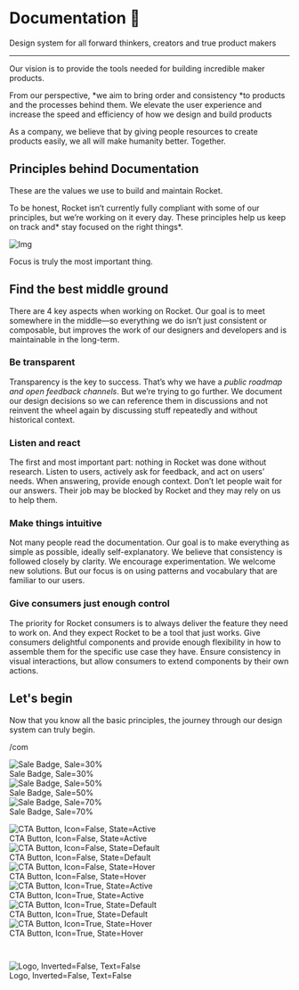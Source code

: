 
# Documentation 🚀

Design system for all forward thinkers, creators and true product makers

---

Our vision is to provide the tools needed for building incredible maker products.

From our perspective, *we aim to bring order and consistency *to products and the processes behind them. We elevate the user experience and increase the speed and efficiency of how we design and build products

As a company, we believe that by giving people resources to create products easily, we all will make humanity better. Together.

## Principles behind Documentation

These are the values we use to build and maintain Rocket.

To be honest, Rocket isn’t currently fully compliant with some of our principles, but we’re working on it every day. These principles help us keep on track and* stay focused on the right things*.

![Img](https://studio-assets.supernova.io/design-systems/14533/9289758a-6300-472a-bbc6-a57098081abf.jpeg?Expires=1990828800&Policy=eyJTdGF0ZW1lbnQiOlt7IlJlc291cmNlIjoiaHR0cHM6Ly9zdHVkaW8tYXNzZXRzLnN1cGVybm92YS5pby9kZXNpZ24tc3lzdGVtcy8xNDUzMy85Mjg5NzU4YS02MzAwLTQ3MmEtYmJjNi1hNTcwOTgwODFhYmYuanBlZyIsIkNvbmRpdGlvbiI6eyJEYXRlTGVzc1RoYW4iOnsiQVdTOkVwb2NoVGltZSI6MTk5MDgyODgwMH19fV19&Signature=E9DL6D-ZtS~4qaH18y5tnHC4gtpQUzZb85NmDFMuezn~MaWHPSumzBv6tXkxGqSgGyKh~9FaYnbfHkcJhU~4F~jdbuY70gbRxUpvnBtyCpz8o0mci-d2A9WoIZ3RGl11izD3c2WMfUaKhSaFlUw8cTGP-9vrqeUi58O2P4zYT9eAeyvOIFzQXgIgljhxiB9mIVU5a4j1vDL8ntJpagEZukKRskOgMrrB4LNQ-nRsvXFF7W5C5EkdoZPZf4jFxcQu2Yj6M9-bqNBXubYMsYYhEXqvqUOAnYVaE59E5PSSe43HKv2gp1ajSJ3ttHtTtCITO8Vyfh1FoTl03Z18ki8iZg__&Key-Pair-Id=APKAJGK34LCCAUR7N6LA)

Focus is truly the most important thing.

## Find the best middle ground

There are 4 key aspects when working on Rocket. Our goal is to meet somewhere in the middle—so everything we do isn’t just consistent or composable, but improves the work of our designers and developers and is maintainable in the long-term.

### Be transparent

Transparency is the key to success. That’s why we have a *public roadmap and open feedback channels*. But we’re trying to go further. We document our design decisions so we can reference them in discussions and not reinvent the wheel again by discussing stuff repeatedly and without historical context.

### Listen and react

The first and most important part: nothing in Rocket was done without research. Listen to users, actively ask for feedback, and act on users’ needs. When answering, provide enough context. Don’t let people wait for our answers. Their job may be blocked by Rocket and they may rely on us to help them.

### Make things intuitive

Not many people read the documentation. Our goal is to make everything as simple as possible, ideally self-explanatory. We believe that consistency is followed closely by clarity. We encourage experimentation. We welcome new solutions. But our focus is on using patterns and vocabulary that are familiar to our users.

### Give consumers just enough control

The priority for Rocket consumers is to always deliver the feature they need to work on. And they expect Rocket to be a tool that just works. Give consumers delightful components and provide enough flexibility in how to assemble them for the specific use case they have. Ensure consistency in visual interactions, but allow consumers to extend components by their own actions.

## Let's begin

Now that you know all the basic principles, the journey through our design system can truly begin.

/com

  
![Sale Badge, Sale=30%](https://studio-assets.supernova.io/design-systems/14533/60a25b12-37dd-4568-bfa7-c1bcd9289b26.png?Expires=1990828800&Policy=eyJTdGF0ZW1lbnQiOlt7IlJlc291cmNlIjoiaHR0cHM6Ly9zdHVkaW8tYXNzZXRzLnN1cGVybm92YS5pby9kZXNpZ24tc3lzdGVtcy8xNDUzMy82MGEyNWIxMi0zN2RkLTQ1NjgtYmZhNy1jMWJjZDkyODliMjYucG5nIiwiQ29uZGl0aW9uIjp7IkRhdGVMZXNzVGhhbiI6eyJBV1M6RXBvY2hUaW1lIjoxOTkwODI4ODAwfX19XX0_&Signature=eOzG~havQrKy1EPL~re~fObtUNqhpte50zg1nCeLkTEBRQsuzt1NCvNjlmn6OmEyyh1QYb3eXeYYj~Xd-IxOMOrrJirGaJojuqvu3woYTzE~6bnUknFlCnYWqfWlCv9Yu4sm0bOuD0K6qjpnZMIS4fwMZbJVqqLn1bNVWyU4AYbsNZ-uGgkXHNRW0X4BFtZQiCbx7jvPNKLPnJxtr6HZPVYOspk89yN86Q56S5XZl6mVDw5yNLJJOY1Urb9KPGUX61PY8OdYJPf9YLReFLv6oUhr9bOd2oQ--an5slK8IgFKzEjjj86QpGsuRnGHgQuxwd-~PYQtRVCms88xjIk6rg__&Key-Pair-Id=APKAJGK34LCCAUR7N6LA)  
Sale Badge, Sale=30%  
![Sale Badge, Sale=50%](https://studio-assets.supernova.io/design-systems/14533/c3826684-690b-431b-86c0-9030e2afb190.png?Expires=1990828800&Policy=eyJTdGF0ZW1lbnQiOlt7IlJlc291cmNlIjoiaHR0cHM6Ly9zdHVkaW8tYXNzZXRzLnN1cGVybm92YS5pby9kZXNpZ24tc3lzdGVtcy8xNDUzMy9jMzgyNjY4NC02OTBiLTQzMWItODZjMC05MDMwZTJhZmIxOTAucG5nIiwiQ29uZGl0aW9uIjp7IkRhdGVMZXNzVGhhbiI6eyJBV1M6RXBvY2hUaW1lIjoxOTkwODI4ODAwfX19XX0_&Signature=ObcAgY9V-DP4CcZ5g4K1qbkBnYz5KrnInToKYyBM6e9fR90aGDOi5-Do2XMP4SI3LbXVntQCQ4iGcqixYHkMQ6UoH2SxltJdoo3EH79u2R~ixZYaIIRQOR2NnJEqzzqBK0-QRiNu5sbVJWIeU9O7KBl7zcOAgYr0V5QXv~WXwz0TfaW4p4kchAqrVWs9AQz~gRYnl7pUSeYOG7UEDOUuddSq1hDBlRFh8U7m1Fn6IRtS1M9SQA3kMiP545LSPW8Ac~~66sPyxLFxER26xEgiI083yuMSaKv2TmJ4mpXEIEmvTxCPaYU-5i9Bg4BPZLBoya7GYijjp7pO4SoD2K-8Vg__&Key-Pair-Id=APKAJGK34LCCAUR7N6LA)  
Sale Badge, Sale=50%  
![Sale Badge, Sale=70%](https://studio-assets.supernova.io/design-systems/14533/2a6f7b61-4cf6-4b80-b131-bfa41d0848ac.png?Expires=1990828800&Policy=eyJTdGF0ZW1lbnQiOlt7IlJlc291cmNlIjoiaHR0cHM6Ly9zdHVkaW8tYXNzZXRzLnN1cGVybm92YS5pby9kZXNpZ24tc3lzdGVtcy8xNDUzMy8yYTZmN2I2MS00Y2Y2LTRiODAtYjEzMS1iZmE0MWQwODQ4YWMucG5nIiwiQ29uZGl0aW9uIjp7IkRhdGVMZXNzVGhhbiI6eyJBV1M6RXBvY2hUaW1lIjoxOTkwODI4ODAwfX19XX0_&Signature=EeWDlOKIxCQE2YHMnAoVY~icUHKPX-HFos3O8zVDww9OCdWTdzuL~tVJaUxrBi8JUXqhnSC07tzjNgJ4A0tmyJKBW9uMLi-E5fy7Ox~5v1swTm6Jjuyp8L0vAvNUN8IA3ccFaDFYAE0CmAf69KL8DlTyJvUew1mk~nPfsHbKUfEjH2svS0575Y6q1M4u5Pq3LiHAmw9gI9Plc2JfZIsF1eXmmIXh4FsCEsVTT6OkpwfY5V9i1-ciancB94KXG16kEz1Ij8l9wAbnT2BD0s811O-sCKDMujDFNmzxmxeDeugppVHNfXti2cl6z9wAYjKVngWZCnRsWdDZTww0IBHN8g__&Key-Pair-Id=APKAJGK34LCCAUR7N6LA)  
Sale Badge, Sale=70%  


  
![CTA Button, Icon=False, State=Active](https://studio-assets.supernova.io/design-systems/14533/0846aad7-4bef-4d36-8f62-286f1ad0d7d8.png?Expires=1990828800&Policy=eyJTdGF0ZW1lbnQiOlt7IlJlc291cmNlIjoiaHR0cHM6Ly9zdHVkaW8tYXNzZXRzLnN1cGVybm92YS5pby9kZXNpZ24tc3lzdGVtcy8xNDUzMy8wODQ2YWFkNy00YmVmLTRkMzYtOGY2Mi0yODZmMWFkMGQ3ZDgucG5nIiwiQ29uZGl0aW9uIjp7IkRhdGVMZXNzVGhhbiI6eyJBV1M6RXBvY2hUaW1lIjoxOTkwODI4ODAwfX19XX0_&Signature=MDw-Qeco6eFOwmT9o7chnEP5o7YJIPjUtzKoDYHQT61ZokcpQSEMjB4bYJHuOpFHlWa-ZXyIOUWG0GlxZaL5XjZiKDNxCJW3ayKc1j9m3mad3NQp8BFe0v54vZRbP~b9FXhTlrC-ggct7-73AEw6kuGqjh2eFvlbZ0x1J~bHJcPiqcgHR4vTojA500uykokJDHgNoFNmXU4AFCG11klTB7WE5uuXxJJeeFNAFaqa8gQGFYZaFj7ZfZgt96ksZ0SNR9zZty3zol8Bp6xLbjEKSu6F3QYIRXMAOpfB90AOyJTNr9kcIWwGP6MKqwPQwZRLHPHjZQXjvfpke-FTKp2WFA__&Key-Pair-Id=APKAJGK34LCCAUR7N6LA)  
CTA Button, Icon=False, State=Active  
![CTA Button, Icon=False, State=Default](https://studio-assets.supernova.io/design-systems/14533/e1ccab8d-99b0-43ee-a7fd-e7164a2f2188.png?Expires=1990828800&Policy=eyJTdGF0ZW1lbnQiOlt7IlJlc291cmNlIjoiaHR0cHM6Ly9zdHVkaW8tYXNzZXRzLnN1cGVybm92YS5pby9kZXNpZ24tc3lzdGVtcy8xNDUzMy9lMWNjYWI4ZC05OWIwLTQzZWUtYTdmZC1lNzE2NGEyZjIxODgucG5nIiwiQ29uZGl0aW9uIjp7IkRhdGVMZXNzVGhhbiI6eyJBV1M6RXBvY2hUaW1lIjoxOTkwODI4ODAwfX19XX0_&Signature=kHviOuFX7UkimBc0e~m5Eecs3DJwOCimp3Mo3std6hCl2eADsSuwHMRBJ4zoCRecSLv~kcfqfWlD1iw3X~-uvItRapfWcfunXPmAh4VkzwPYRzYBKjGKUBum3aGBL839NXWZkPrkqhCrMhK0441M02t~JjJxAIpidWjpKcqMzNhaS9cxmMzjyO-m~5te3mgypZUzRlylaob7fMjolZE2kVTOiGKAhVOZxQ1CxwopEZKbLl1S7ayliW9UtNvVaThHDFO1ONsj5MHfRMSb3BQ2tgg8DNTp48u5lIZZhvwnpqCqLxU--MyUTM5v3Wtu~8eXiuINaD1cCCCv505E1hbjrA__&Key-Pair-Id=APKAJGK34LCCAUR7N6LA)  
CTA Button, Icon=False, State=Default  
![CTA Button, Icon=False, State=Hover](https://studio-assets.supernova.io/design-systems/14533/3fae7b23-f77e-44e5-8ed9-a195fb99b57b.png?Expires=1990828800&Policy=eyJTdGF0ZW1lbnQiOlt7IlJlc291cmNlIjoiaHR0cHM6Ly9zdHVkaW8tYXNzZXRzLnN1cGVybm92YS5pby9kZXNpZ24tc3lzdGVtcy8xNDUzMy8zZmFlN2IyMy1mNzdlLTQ0ZTUtOGVkOS1hMTk1ZmI5OWI1N2IucG5nIiwiQ29uZGl0aW9uIjp7IkRhdGVMZXNzVGhhbiI6eyJBV1M6RXBvY2hUaW1lIjoxOTkwODI4ODAwfX19XX0_&Signature=e9xjw8ZnplncnnfP6h4tnhsOh5-wypLKtmbuICUqnyP5tPycFTA-sMqYJ1distVgMXRlpudd9V73DRO3NI0CeJnzlm2QezO2ngeaVEgfAEp8hfGvVWSrWVm2b3cd2i8qc~mx2rj7bdngr0P2unU-Va1sOdRel4bkt3wzUxQp5I85nDvsV5I64XjZtYimkvIdpqSKGR4EDjYlheKQHwSoe1diKug7ZxlHH~bBlV0Qn4D6En~wJlLi7U0b1GeBpXwk~rPe0AEAX95cupP9m2vA5Xi1R0M8xj~j2QO1A7X9b~TMvXcvOrS3M-U5-81EQKSoAdFGJIKWnhZw3RpeGA2Tzg__&Key-Pair-Id=APKAJGK34LCCAUR7N6LA)  
CTA Button, Icon=False, State=Hover  
![CTA Button, Icon=True, State=Active](https://studio-assets.supernova.io/design-systems/14533/2d44dfe4-f12a-4cfa-845d-eab5f87db201.png?Expires=1990828800&Policy=eyJTdGF0ZW1lbnQiOlt7IlJlc291cmNlIjoiaHR0cHM6Ly9zdHVkaW8tYXNzZXRzLnN1cGVybm92YS5pby9kZXNpZ24tc3lzdGVtcy8xNDUzMy8yZDQ0ZGZlNC1mMTJhLTRjZmEtODQ1ZC1lYWI1Zjg3ZGIyMDEucG5nIiwiQ29uZGl0aW9uIjp7IkRhdGVMZXNzVGhhbiI6eyJBV1M6RXBvY2hUaW1lIjoxOTkwODI4ODAwfX19XX0_&Signature=Ge3mMgOkl~8cT798-AYT1hYyIHuWBGS0OALil5WWX1cPJnIBVUtm0GRYQs5qlS8OazV2CvA8~7JbClvs2QHrlWoYLvYoAj8jKEgSFvhp~OjFPfijMfpMJ0lCWyxchafrlEXv0cN~DxVrFY7GU5jegtSIt8cFmhcO5INhhb4avV~kayL0t8Wl5xjPmvsoNXx056AYznQl~44nTr-6NgiwO2sNpgUQ-vgKNUGmdFdK3BNvyh9GW7GtaUmAiWyXYn2gFjq7q0ZIWZbHb1yllS79c~4vEi-QX-8QVS9Th1vNFGfGqqKU0cmBxkZIztbKWuaTgloyQExJ9YmZs9jFrx0hgA__&Key-Pair-Id=APKAJGK34LCCAUR7N6LA)  
CTA Button, Icon=True, State=Active  
![CTA Button, Icon=True, State=Default](https://studio-assets.supernova.io/design-systems/14533/c48aafa4-1555-457f-8ed3-8717a7d1d4ab.png?Expires=1990828800&Policy=eyJTdGF0ZW1lbnQiOlt7IlJlc291cmNlIjoiaHR0cHM6Ly9zdHVkaW8tYXNzZXRzLnN1cGVybm92YS5pby9kZXNpZ24tc3lzdGVtcy8xNDUzMy9jNDhhYWZhNC0xNTU1LTQ1N2YtOGVkMy04NzE3YTdkMWQ0YWIucG5nIiwiQ29uZGl0aW9uIjp7IkRhdGVMZXNzVGhhbiI6eyJBV1M6RXBvY2hUaW1lIjoxOTkwODI4ODAwfX19XX0_&Signature=L26xdDhOqibOYsRV9C6SKGv4GZnE9o~hZkcMtPoaY0rrWZV7vz5~6kBkSzullp4onkqLK3nIFZxVpA5W9r2Tg9yKL2DCSrgmvVvtkLGH1k~L5nbQ6USJ~eUuiGRgGoZclTs66ZCbIBrzeHhD-zJ1PGzMh17JxrRmM6h0AqmUzBvn6lzcileTbLfoWaSiDRbzJz9KhM6dvNWDGprd~0lVIi2nBQGz9NklNt7i--D2ZsnxN1Mo0KyTcxJzsElP87k34aRKGfRj-tFIM5y1gK8~h2D0GYncQe1vOXoN53sl4pWnzZfSntU6ySqoy53va9299RPJlFsMcjnERRZrKw-vZw__&Key-Pair-Id=APKAJGK34LCCAUR7N6LA)  
CTA Button, Icon=True, State=Default  
![CTA Button, Icon=True, State=Hover](https://studio-assets.supernova.io/design-systems/14533/0d807ed2-1968-427c-880e-cf4d961d0c91.png?Expires=1990828800&Policy=eyJTdGF0ZW1lbnQiOlt7IlJlc291cmNlIjoiaHR0cHM6Ly9zdHVkaW8tYXNzZXRzLnN1cGVybm92YS5pby9kZXNpZ24tc3lzdGVtcy8xNDUzMy8wZDgwN2VkMi0xOTY4LTQyN2MtODgwZS1jZjRkOTYxZDBjOTEucG5nIiwiQ29uZGl0aW9uIjp7IkRhdGVMZXNzVGhhbiI6eyJBV1M6RXBvY2hUaW1lIjoxOTkwODI4ODAwfX19XX0_&Signature=DsL5kiMPVS4hjxRFQNKxNxrNnXx1NhNuCkVRwiSvkwJtyzBtYbGcR31RfTXqLJT~T~4Va74WKkXgagA6zh-~DUEABhOzlMlAzIYxG1yJV9TGFVsYLOynLfx150wHjlVCmBHpJ2j63p3rFd50Jq0ksGLihdlw-Xwb4kpCylKY8au1cNssA9gNXhe5FPhNMydBoLFMPWLyw2MfohP8L7dIyWGQJ2nc7OVIxgOC6eUqxTG-a3B~PXhLsqYCGNYB-gl3GlG2ayYPcbOZUhJwiRUpwTGTmESLHj5HtjP9wJLdGdfP2czcRg7ACt2RBb17UWISDrMIyuFKKG1o-md5FgvhqA__&Key-Pair-Id=APKAJGK34LCCAUR7N6LA)  
CTA Button, Icon=True, State=Hover  


```javascript  
  
```

  
![Logo, Inverted=False, Text=False](https://studio-assets.supernova.io/design-systems/14533/96162d98-c0d8-4cea-ae9a-acdc507ee3a4.png?Expires=1990828800&Policy=eyJTdGF0ZW1lbnQiOlt7IlJlc291cmNlIjoiaHR0cHM6Ly9zdHVkaW8tYXNzZXRzLnN1cGVybm92YS5pby9kZXNpZ24tc3lzdGVtcy8xNDUzMy85NjE2MmQ5OC1jMGQ4LTRjZWEtYWU5YS1hY2RjNTA3ZWUzYTQucG5nIiwiQ29uZGl0aW9uIjp7IkRhdGVMZXNzVGhhbiI6eyJBV1M6RXBvY2hUaW1lIjoxOTkwODI4ODAwfX19XX0_&Signature=DwZkkzVG6vvkKXPZNdA20Vmaf9QpOyBgr1-saRxtEmsfgLRZ~kFBJgGZwwqHA6LCtZHlkN23~bVGsQVUL3IWDT-jvK54ecEED8kZNJ818SnvKtSPn9rde4L-PiRzP0g-x41PH30cziGF7XLqpA~GXKRa9ULama9ZS-c6bSmBzORWwrAAkg3e1pCSjyxjfjyfpPLE0mo7YU1705h10F4X2OG3KyC00XcmJVyLHh8OflkYp2KAbdC4GYg8r5CeqnYERWtU-L9Bm0nVYWXRAVe1-cyFuGqdN8LY-06OvYc1tCLthuxHdP-BRUrUGrWoJmejQXUh7ck3z7Yj13bXI-lMyg__&Key-Pair-Id=APKAJGK34LCCAUR7N6LA)  
Logo, Inverted=False, Text=False  


  
  
